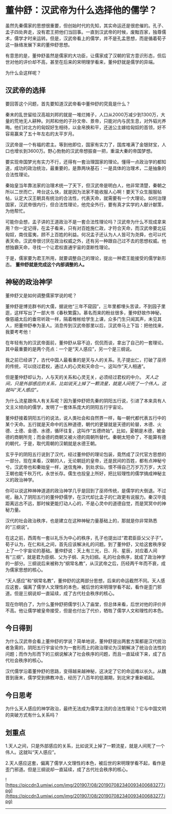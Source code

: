 # 董仲舒：汉武帝为什么选择他的儒学？

虽然先秦儒家的思想很重要，但创始时代的先知，其实命运还是很悲催的。孔子、孟子四处奔走，没有君王把他们当回事。一直到汉武帝的时候，废黜百家，独尊儒术，儒学才时来运转。但是，汉武帝看上的儒学，并不是孔孟思想，而是循着荀子这一脉络发展下来的董仲舒思想。

有意思的是，董仲舒虽然是儒家的大功臣，让儒家成了汉朝的官方意识形态，但后世对他的评价却不高，甚至在后来的宋明理学看来，董仲舒就是儒学的异端。

为什么会这样呢？

## 汉武帝的选择

要回答这个问题，首先要知道汉武帝看中董仲舒的究竟是什么？

秦末的乱世留给汉高祖刘邦的就是一堆烂摊子，人口从2000万减少到1300万，大量的荒地无人耕种。刘邦和他的子孙文帝、景帝，只能对内与民生息，对外韬光养晦。他们对北方的匈奴好生相待，以金帛换和平，还送公主嫁给匈奴的首领，好不容易赢来了五十年左右的太平岁月。

汉武帝是一个有福的君主。等到他即位，国家有实力了，国库堆满了金银财宝，人口也增长到3600万。野心勃勃的汉武帝想振奋一把，重温大秦的帝国梦想。

要实现帝国梦光有实力不行，还得有一套治理国家的理论。懂得一点政治学的都知道，成功的政治统治，最重要的，是靠两块基石：一是具体的治理术，二是抽象的合法性理论。

秦始皇当年靠法家的治理术统一了天下，但汉武帝是明白人，他非常清楚，秦朝之所以二世而亡，垮台这么快，就是因为法家不能收服人心啊！要天下众生服服帖帖，认定大汉王朝具有统治的合法性，代表天命，就需要有一个大理论。如何治理国家，汉武帝很内行，但合法性理论，他完全外行，要有真才实学的人献计献策，为他帮忙。

可能你会想，孟子讲的王道政治不是一套合法性理论吗？汉武帝为什么不现成拿来用？你一定记得，在孟子看来，只有对百姓施仁政，才符合天命，而汉武帝要北征匈奴，南伐蛮夷，顾不上百姓的利益。何况孟子还认为人人皆可为尧舜，也可以代表天命。汉武帝很讨厌在政治权威之外，还有另一种跟自己过不去的思想权威。他想独霸天命，寻找一个让君权直通宇宙的垄断性理论。

于是，儒家要为君王所用，就要调整自己的理论，提出一种君王能接受的儒学新形态。 **董仲舒就是完成这个内部调整的人。**

## 神秘的政治神学

董仲舒又是如何调整儒家学说的呢？

董仲舒是博览群书的大儒，据说他“三年不窥园”，三年里都埋头苦读，不到园子里逛，这样写出了一部大书《春秋繁露》。慕名而来的粉丝很多，董仲舒故作神秘，像慈禧太后的垂帘听政一样，隔着帷帐给学生上课，众多门生只闻其声，未见其人，把董仲舒奉为圣人。消息传到汉武帝那里以后，汉武帝马上下旨：把他找来，我要考考他！

在年轻有为的汉武帝面前，董仲舒从容不迫，侃侃而谈，拿出了自己的一套理论。其中最重要的是两个亮点：一个是“天人感应”，另一个是三纲说。

我之前已经讲了，古代中国人最看重的是天与人的关系。孔子提出仁，打破了巫师的传统，可以绕过君权，通过人的心灵和天命合一。这叫作“天人相通”。

但是董仲舒却认为，人与天的关系和心灵无关，必须经过君权的中介。 *天人之间，只是外部感应的关系，比如说天上掉了一颗流星，就是人间死了一个伟人。这就叫“天人感应”。*

为什么流星跟伟人有关系呢？因为董仲舒把先秦的阴阳五行说，引进了本来具有人文主义倾向的儒学，发明了一套体系庞大的阴阳五行宇宙论。

董仲舒接着阴阳五行的说法，说人类社会和自然界一样，每一朝代都代表五行中的某个天命。五行就是天命中的五种道德，朝代的更替就是天德的轮替，木德、火德、土德、金德、水德，循环往复，这叫作“五德终始”。比如，夏朝是木德，被金德的商朝所克；而金德的商朝又被火德的周朝所替代。秦朝太短命了，不能算有德的朝代，于是，取代周朝的汉朝就是水德王朝。

玄乎乎的阴阳五行说到了汉代，经过董仲舒的理论包装，竟然成了汉代官方思想的一部分。现在来看，汉朝的人，无论朝廷的皇帝，还是民间的百姓，都有点神秘兮兮。汉武帝也和秦始皇一样，迷信鬼神，到处求仙，恨不得自己万岁万万岁，大汉王朝也能千秋万代，永世长存。儒生也投皇上所好，把比较理性的儒学搞成神秘主义的政治神学。

你可以说这种神神道道的政治神学几乎是回到了巫师传统，是儒学的大倒退。不过呢，融入了阴阳五行的董仲舒儒学，在汉代却比孟子的仁政更有说服力。秦汉毕竟距离远古不远，那时候更能打动人心的，不是心灵中的道德自觉，而是冥冥中的神秘力量。

汉代的社会政治秩序，也是建立在这种神秘力量基础上的，那就是你非常熟悉的“三纲说”。

在这之前，西周有一套以礼乐为中心的秩序，孔子也提出过“君君臣臣父父子子”。荀子认为，在仁和礼之间，首先应该解决礼的问题。到了董仲舒，又给这套秩序安上了一个宇宙论的基础。董仲舒说：天上有三光，日、月、星辰，对应着人间有“三纲”，就是君为臣纲、父为子纲、夫为妇纲。礼的社会秩序，就成了政治神学的一部分。三纲说后来被称为“纲常名教”，从汉武帝之后，历经两千年而不衰，成为儒家思想的核心。

“天人感应”和“纲常名教”，董仲舒的这两部分思想，后来的命运截然不同。天人感应这套，偏离了儒学人文理性的本色，被后世的宋明理学看不起，看作是歪门邪道。但是三纲说却一直延续，成了古代社会秩序的核心。

现在你明白了，为什么董仲舒把儒学引入了庙堂，但总体来看，后世对他的评价并不高。他让儒学被皇帝接受，但是也付出了代价，牺牲了儒学人文和理性的本色。

## 今日得到

为什么汉武帝会看上董仲舒的学说？简单地说，董仲舒提出两套方案都是汉代统治者急需的，阴阳五行宇宙论作为一套形而上的政治理论为汉朝解决了统治合法性的问题；而作为形而下的三纲说解决了社会秩序的问题，而且一直延续下来，成了古代社会秩序的核心。

汉代儒学沿着董仲舒的思路，变得越来越神秘，这决定了它的命运难以长久。从魏晋到唐末，儒学受到佛教冲击，经历了八百年的低潮期，到北宋才重新崛起。

## 今日思考

为什么天人感应的神学政治，最终无法成为儒学主流的合法性理论？它与中国文明的突破方式有什么关系吗？

## 划重点

1.天人之间，只是外部感应的关系，比如说天上掉了一颗流星，就是人间死了一个伟人。这就叫“天人感应”。

2.天人感应这套，偏离了儒学人文理性的本色，被后世的宋明理学看不起，看作是歪门邪道。但是三纲说却一直延续，成了古代社会秩序的核心。

![https://piccdn3.umiwi.com/img/201907/08/201907082340093400683277.jpg](https://piccdn3.umiwi.com/img/201907/08/201907082340093400683277.jpg)

---
